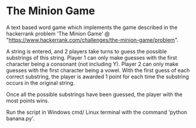 # The Minion Game
A text based word game which implements the game described in the hackerrank problem 'The Minion Game' @ "https://www.hackerrank.com/challenges/the-minion-game/problem".


A string is entered, and 2 players take turns to guess the possible substrings of this string.
Player 1 can only make guesses with the first character being a consonant (not including Y).
Player 2 can only make guesses with the first character being a vowel.
With the first guess of each correct substring, the player is awarded 1 point 
for each time the substring occurs in the original string. 

Once all the possible substrings have been guessed, the player with the most points wins.

Run the script in Windows cmd/ Linux terminal with the command 'python banana.py'.

